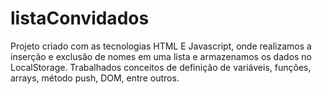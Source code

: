 # listaConvidados

Projeto criado com as tecnologias HTML E Javascript, onde realizamos a inserção e exclusão de nomes em uma lista e armazenamos os dados no LocalStorage. Trabalhados conceitos de definição de variáveis, funções, arrays, método push, DOM, entre outros.
